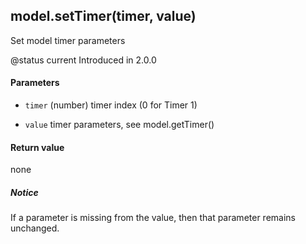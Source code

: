 <!-- This file was generated by the script. Do not edit it, any changes will be lost! -->

## model.setTimer(timer, value)



Set model timer parameters

@status current Introduced in 2.0.0


#### Parameters

* `timer` (number) timer index (0 for Timer 1)

* `value` timer parameters, see model.getTimer()



#### Return value

none

##### Notice
If a parameter is missing from the value, then
that parameter remains unchanged.


